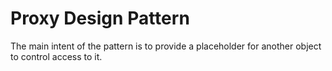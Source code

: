 # Proxy Design Pattern

The main intent of the pattern is to provide a placeholder for another object to control access to it.
